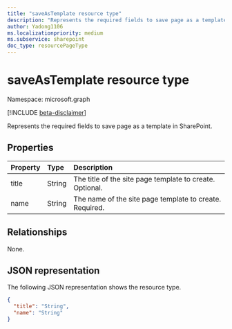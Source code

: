 ```yaml
---
title: "saveAsTemplate resource type"
description: "Represents the required fields to save page as a template in SharePoint."
author: Yadong1106
ms.localizationpriority: medium
ms.subservice: sharepoint
doc_type: resourcePageType
---
```


#  saveAsTemplate resource type

Namespace: microsoft.graph

[!INCLUDE [beta-disclaimer](../../includes/beta-disclaimer.md)]

Represents the required fields to save page as a template in SharePoint.

## Properties

| Property | Type | Description |
| :---------| :------| :------------|
| title | String | The title of the site page template to create. Optional. |
| name | String | The name of the site page template to create. Required. |


## Relationships

None.

## JSON representation

The following JSON representation shows the resource type.

<!-- {
  "blockType": "resource",
  "optionalProperties": [

  ],
  "@odata.type": "microsoft.graph.saveastemplate",
  "baseType": null
}-->

```json
{
  "title": "String",
  "name": "String"
}
```

<!-- {
  "type": "#page.annotation",
  "description": "Save as template request body",
  "keywords": "",
  "section": "documentation",
  "tocPath": ""
}-->
